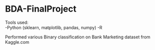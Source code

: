 # BDA-FinalProject

Tools used:  
-Python (sklearn, matplotlib, pandas, numpy)
-R  

Performed various Binary classification on Bank Marketing dataset from Kaggle.com

